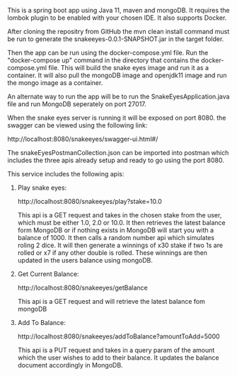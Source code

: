 This is a spring boot app using Java 11, maven and mongoDB. It requires the lombok plugin to be enabled with your chosen IDE. It also supports Docker.

After cloning the repositry from GitHub the mvn clean install command must be run to generate the snakeeyes-0.0.1-SNAPSHOT.jar in the target folder.

Then the app can be run using the docker-compose.yml file. Run the "docker-compose up" command in the directory that contains the docker-compose.yml file.
This will build the snake eyes image and run it as a container. It will also pull the mongoDB image and openjdk11 image and run the mongo image as a container.

An alternate way to run the app will be to run the SnakeEyesApplication.java file and run MongoDB seperately on port 27017.

When the snake eyes server is running it will be exposed on port 8080. the swagger can be viewed using the following link:

http://localhost:8080/snakeeyes/swagger-ui.html#/

The snakeEyesPostmanCollection.json can be imported into postman which includes the three apis already setup and ready to go using the port 8080.

This service includes the following apis:

1) Play snake eyes:

   http://localhost:8080/snakeeyes/play?stake=10.0
   
   This api is a GET request and takes in the chosen stake from the user, which must be either 1.0, 2.0 or 10.0.
   It then retrieves the latest balance form MongoDB or if nothing exists in MongoDB will start you with a balance of 1000.
   It then calls a random number api which simulates roling 2 dice. 
   It will then generate a winnings of x30 stake if two 1s are rolled or x7 if any other double is rolled. 
   These winnings are then updated in the users balance using mongoDB.
   
2) Get Current Balance: 

   http://localhost:8080/snakeeyes/getBalance
   
   This api is a GET request and will retrieve the latest balance fom mongoDB
   
3) Add To Balance: 

   http://localhost:8080/snakeeyes/addToBalance?amountToAdd=5000
   
   This api is a PUT request and takes in a query param of the amount which the user wishes to add to their balance. 
   It updates the balance document accordingly in MongoDB.
